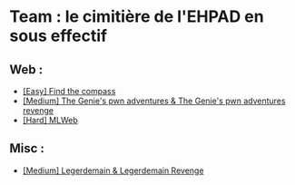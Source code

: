 # Team : le cimitière de l'EHPAD en sous effectif

## Web :
- [[Easy] Find the compass](web-find-the-compass/readme.md)
- [[Medium] The Genie's pwn adventures & The Genie's pwn adventures revenge](web-the-genies-pwn-adventures&the-genies-pwn-adventures-revenge/readme.md)
- [[Hard] MLWeb](web-mlweb/readme.md)

## Misc :
- [[Medium] Legerdemain & Legerdemain Revenge](misc-legerdemain&legerdemain-revenge/readme.md)